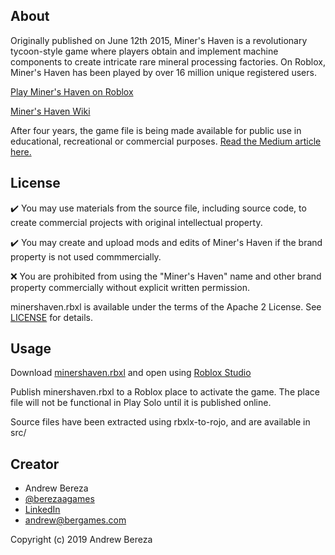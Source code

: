 ## About
Originally published on June 12th 2015, Miner's Haven is a revolutionary tycoon-style game where players obtain and implement machine components to create intricate rare mineral processing factories. On Roblox, Miner's Haven has been played by over 16 million unique registered users.

[Play Miner's Haven on Roblox](https://www.roblox.com/games/258258996/Miners-Haven)

[Miner's Haven Wiki](https://minershaven.fandom.com/wiki/Welcome_To_The_Miner%27s_Haven_Wikia!)

After four years, the game file is being made available for public use in educational, recreational or commercial purposes. [Read the Medium article here.](https://medium.com/@berezaa/releasing-miners-haven-to-the-public-domain-b925eac1729)

## License

✔️ You may use materials from the source file, including source code, to create commercial projects with original intellectual property.

✔️ You may create and upload mods and edits of Miner's Haven if the brand property is not used commmercially.

❌ You are prohibited from using the "Miner's Haven" name and other brand property commercially without explicit written permission.

minershaven.rbxl is available under the terms of the Apache 2 License. See [LICENSE](LICENSE) for details.

## Usage

Download [minershaven.rbxl](minershaven.rbxl) and open using [Roblox Studio](https://www.roblox.com/create)

Publish minershaven.rbxl to a Roblox place to activate the game. The place file will not be functional in Play Solo until it is published online.

Source files have been extracted using rbxlx-to-rojo, and are available in src/

## Creator
* Andrew Bereza
* [@berezaagames](https://twitter.com/berezaagames)
* [LinkedIn](https://www.linkedin.com/in/berezaa)
* andrew@bergames.com

Copyright (c) 2019 Andrew Bereza
